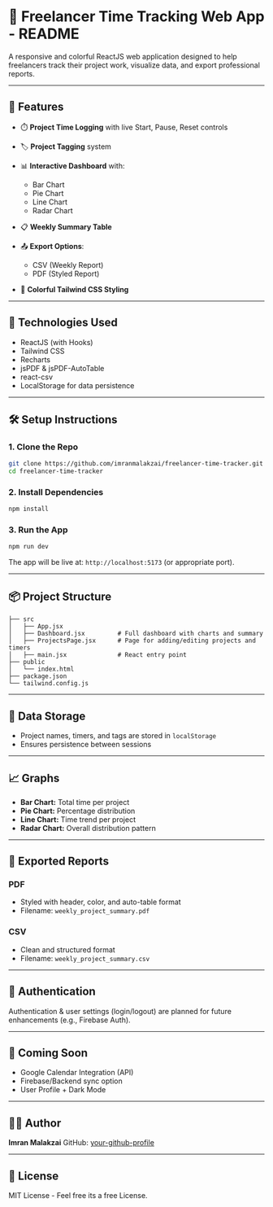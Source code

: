 # 📘 Freelancer Time Tracking Web App - README

A responsive and colorful ReactJS web application designed to help freelancers track their project work, visualize data, and export professional reports.

---

## 🚀 Features

- ⏱️ **Project Time Logging** with live Start, Pause, Reset controls
- 🏷️ **Project Tagging** system
- 📊 **Interactive Dashboard** with:

  - Bar Chart
  - Pie Chart
  - Line Chart
  - Radar Chart

- 📋 **Weekly Summary Table**
- 📤 **Export Options**:

  - CSV (Weekly Report)
  - PDF (Styled Report)

- 🌈 **Colorful Tailwind CSS Styling**

---

## 🧠 Technologies Used

- ReactJS (with Hooks)
- Tailwind CSS
- Recharts
- jsPDF & jsPDF-AutoTable
- react-csv
- LocalStorage for data persistence

---

## 🛠️ Setup Instructions

### 1. Clone the Repo

```bash
git clone https://github.com/imranmalakzai/freelancer-time-tracker.git
cd freelancer-time-tracker
```

### 2. Install Dependencies

```bash
npm install
```

### 3. Run the App

```bash
npm run dev
```

The app will be live at: `http://localhost:5173` (or appropriate port).

---

## 📦 Project Structure

```
├── src
│   ├── App.jsx
│   ├── Dashboard.jsx         # Full dashboard with charts and summary
│   ├── ProjectsPage.jsx      # Page for adding/editing projects and timers
│   ├── main.jsx              # React entry point
├── public
│   └── index.html
├── package.json
└── tailwind.config.js
```

---

## 📝 Data Storage

- Project names, timers, and tags are stored in `localStorage`
- Ensures persistence between sessions

---

## 📈 Graphs

- **Bar Chart:** Total time per project
- **Pie Chart:** Percentage distribution
- **Line Chart:** Time trend per project
- **Radar Chart:** Overall distribution pattern

---

## 📄 Exported Reports

### PDF

- Styled with header, color, and auto-table format
- Filename: `weekly_project_summary.pdf`

### CSV

- Clean and structured format
- Filename: `weekly_project_summary.csv`

---

## 🔐 Authentication

Authentication & user settings (login/logout) are planned for future enhancements (e.g., Firebase Auth).

---

## 📅 Coming Soon

- Google Calendar Integration (API)
- Firebase/Backend sync option
- User Profile + Dark Mode

---

## 👨‍💻 Author

**Imran Malakzai**
GitHub: [your-github-profile](https://github.com/imranmalakzai)

---

## 📜 License

MIT License - Feel free its a free License.
